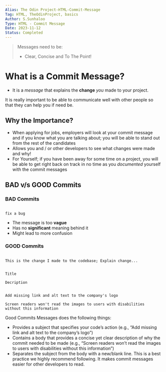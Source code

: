 ```yaml
---
Alias: The Odin Project-HTML-Commit-Message
Tag: HTML, TheOdinProject, basics
Author: S.Sunhaloo
Type: HTML - Commit Message
Date: 2023-11-12
Status: Completed
---
```


>Messages need to be:
>- Clear, Concise and To The Point!

# What is a Commit Message?

- It is a *message* that explains the **change** *you* made to your project.

It is really important to be able to communicate well with other people so that they can help you if need be.

## Why the Importance?

- When applying for jobs, employers will look at your commit message and if you know what you are talking about; you will be able to stand out from the rest of the candidates
- Allows you and / or other developers to see what changes were made and why!
- For Yourself; if you have been away for some time on a project, you will be able to get right back on track in no time as you *documented* yourself with the commit messages

## BAD v/s GOOD Commits

### BAD Commits

```git

fix a bug

```

- The message is too **vague**
- Has no **significant** meaning behind it
- Might lead to more confusion

### GOOD Commits

```git

This is the change I made to the codebase; Explain change...

```

```git

Title

Decription

```

```git

Add missing link and alt text to the company's logo

Screen readers won't read the images to users with disabilities without this information

```

Good Commits Messages does the following things:

- Provides a subject that specifies your code’s action (e.g., “Add missing link and alt text to the company’s logo”)
- Contains a body that provides a concise yet clear description of why the commit needed to be made (e.g., “Screen readers won’t read the images to users with disabilities without this information”)
- Separates the subject from the body with a new/blank line. This is a best practice we highly recommend following. It makes commit messages easier for other developers to read.